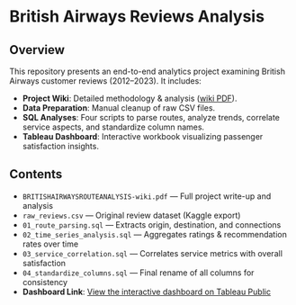 # British Airways Reviews Analysis

## Overview
This repository presents an end-to-end analytics project examining British Airways customer reviews (2012–2023). It includes:
- **Project Wiki**: Detailed methodology & analysis ([wiki PDF](BRITISHAIRWAYSROUTEANALYSIS-wiki.pdf)).
- **Data Preparation**: Manual cleanup of raw CSV files.
- **SQL Analyses**: Four scripts to parse routes, analyze trends, correlate service aspects, and standardize column names.
- **Tableau Dashboard**: Interactive workbook visualizing passenger satisfaction insights.

## Contents

- `BRITISHAIRWAYSROUTEANALYSIS-wiki.pdf` — Full project write-up and analysis  
- `raw_reviews.csv` — Original review dataset (Kaggle export)  
- `01_route_parsing.sql` — Extracts origin, destination, and connections  
- `02_time_series_analysis.sql` — Aggregates ratings & recommendation rates over time  
- `03_service_correlation.sql` — Correlates service metrics with overall satisfaction  
- `04_standardize_columns.sql` — Final rename of all columns for consistency  
- **Dashboard Link**: [View the interactive dashboard on Tableau Public](https://public.tableau.com/app/profile/mahnoor.syed5125/viz/BritishAirwaysReviews_17126414116680/Dashboard1)
